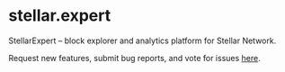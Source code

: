 # stellar.expert
StellarExpert – block explorer and analytics platform for Stellar Network.

Request new features, submit bug reports, and vote for issues [here](https://github.com/orbitlens/stellar.expert/issues).
